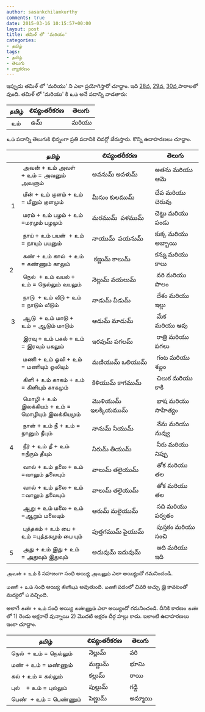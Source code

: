 ```yaml
---
author: sasankchilamkurthy
comments: true
date: 2015-03-16 10:15:57+00:00
layout: post
title: తమిళ్ లో 'మరియు'
categories:
- தமிழ்
tags:
- தமிழ்
- తెలుగు
- వ్యాకరణం
---
```


ఇప్పుడు తమిళ్ లో 'మరియు' ని ఎలా ప్రయోగిస్తారో చూద్దాం. ఇది [28వ](https://www.youtube.com/watch?v=AwTwXsArBCI&list=PL8tGEXJ3tG9oB06SWyVGIXpkLKvizb7Ac&index=28), [29వ,](https://www.youtube.com/watch?v=AwTwXsArBCI&list=PL8tGEXJ3tG9oB06SWyVGIXpkLKvizb7Ac&index=29) [30వ](https://www.youtube.com/watch?v=AwTwXsArBCI&list=PL8tGEXJ3tG9oB06SWyVGIXpkLKvizb7Ac&index=30)[ ](https://www.youtube.com/watch?v=AwTwXsArBCI&list=PL8tGEXJ3tG9oB06SWyVGIXpkLKvizb7Ac&index=29)పాఠాలలో వుంది. తమిళ్ లో 'మరియు' కి உம் అనే పదాన్ని వాడతారు:
<table>
<thead>
    <tr>
      <th style="text-align: center">தமிழ்</th>
      <th style="text-align: center">లిప్యంతరీకరణ</th>
      <th style="text-align: center">తెలుగు</th>
    </tr>
</thead>

<tbody >
<tr >

<td > உம்
</td>

<td > ఉమ్
</td>

<td > మరియు
</td>
</tr>
</tbody>
</table>
உம் పదాన్ని తెలుగుకి భిన్నంగా ప్రతి పదానికి చివర్లో జేరుస్తారు. కొన్ని ఉదాహరణలు చూద్దాం.
<table>
<thead>
    <tr>
      <th style="text-align: center"></th>
      <th style="text-align: center">தமிழ்</th>
      <th style="text-align: center">లిప్యంతరీకరణ</th>
      <th style="text-align: center">తెలుగు</th>
    </tr>
</thead>
<tbody >
<tr >

<td rowspan="4" > 1
</td>

<td > அவன் + உம் அவள் + உம்
= அவனும் அவளும்
</td>

<td > అవనుమ్ అవళుమ్
</td>

<td >అతను మరియు ఆమె
</td>
</tr>
<tr >

<td > மீன் + உம் குளம் + உம்
= மீனும் குளமும்
</td>

<td > మీనుం కులముమ్
</td>

<td >చేప మరియు చెరువు
</td>
</tr>
<tr >

<td > மரம் + உம் பழம் + உம்
=மரமும் பழமும்
</td>

<td > మరముమ్  పళముమ్
</td>

<td >చెట్టు మరియు పండు
</td>
</tr>
<tr >

<td > நாய் + உம் பயன்  + உம்
= நாயும் பயனும்
</td>

<td > నాయుమ్  పయనుమ్
</td>

<td >కుక్క మరియు అబ్బాయి
</td>
</tr>
<tr >

<td rowspan="2" >2
</td>

<td > கண் + உம் கால்  + உம்
= கண்ணும் காலும்
</td>

<td >  కణ్ణుమ్ కాలుమ్
</td>

<td >కన్ను మరియు కాలు
</td>
</tr>
<tr >

<td > நெல்  + உம் வயல் + உம்
= நெல்லும் வயலும்
</td>

<td > నెల్లుమ్ వయలుమ్
</td>

<td > వరి మరియు పొలం
</td>
</tr>
<tr >

<td rowspan="3" > 3
</td>

<td > நாடு  + உம் வீடு + உம்
= நாடும் வீடும்
</td>

<td > నాడుమ్ వీడుమ్
</td>

<td > దేశం మరియు ఇల్లు
</td>
</tr>
<tr >

<td > ஆடு  + உம் மாடு + உம்
= ஆடும் மாடும்
</td>

<td > ఆడుమ్ మాడుమ్
</td>

<td > మేక మరియు ఆవు
</td>
</tr>
<tr >

<td > இரவு + உம் பகல் + உம்
= இரவும் பகலும்
</td>

<td > ఇరవుమ్ పగలమ్
</td>

<td > రాత్రి మరియు పగలు
</td>
</tr>
<tr >

<td rowspan="9" >4
</td>

<td > மணி + உம் ஒலி + உம்
= மணியும் ஒலியும்
</td>

<td > మణియుమ్ ఒలియుమ్
</td>

<td > గంట మరియు శబ్దం
</td>
</tr>
<tr >

<td > கிளி + உம் காகம் + உம்
= கிளியும் காகமும்
</td>

<td > కిళియుమ్ కాగముమ్
</td>

<td > చిలుక మరియు కాకి
</td>
</tr>
<tr >

<td > மொழி + உம் இலக்கியம் + உம்
= மொழியும் இலக்கியமும்
</td>

<td > మొళియుమ్ ఇలక్కియముమ్
</td>

<td > భాష మరియు సాహిత్యం
</td>
</tr>
<tr >

<td > நான் + உம் நீ + உம்
= நானும் நீயும்
</td>

<td > నానుమ్ నీయుమ్
</td>

<td > నేను మరియు నువ్వు
</td>
</tr>
<tr >

<td > நீர் + உம் தீ + உம்
=நீரும் தீயும்
</td>

<td > నీరుమ్ తీయుమ్
</td>

<td > నీరు మరియు నిప్పు
</td>
</tr>
<tr >

<td > வால் + உம் தலை + உம்
=வாலும் தலையும்
</td>

<td > వాలుమ్ తలైయుమ్
</td>

<td > తోక మరియు తల
</td>
</tr>
<tr >

<td > வால் + உம் தலை + உம்
=வாலும் தலையும்
</td>

<td > వాలుమ్ తలైయుమ్
</td>

<td > తోక మరియు తల
</td>
</tr>
<tr >

<td > ஆறு + உம் மலை + உம்
=ஆறும் மலையும்
</td>

<td > ఆరుమ్ మలైయుమ్
</td>

<td > నది మరియు పర్వతం
</td>
</tr>
<tr >

<td > புத்தகம் + உம் பை + உம்
=புத்தகமும் பை யும்
</td>

<td > పుత్తగముమ్ పైయుమ్
</td>

<td > పుస్తకం మరియు సంచి
</td>
</tr>
<tr >

<td rowspan="1" >5
</td>

<td > அது + உம் இது + உம்
= அதுவும் இதுவும்
</td>

<td > అదువుమ్ ఇదువుమ్
</td>

<td > అది మరియు ఇది
</td>
</tr>
</tbody>
</table>
அவன் + உம் కి సహజంగా సంధి అయ్యి அவனும் ఎలా అయ్యిందో గమనించండి.

மணி + உம் సంధి అయ్యి கிளியும் అవుతుంది. மணி పదంలో చివరి అచ్చు இ కావటంతో మద్యలో ய் వచ్చింది.

అలాగే கண் + உம் సంధి అయ్యి கண்ணும் ఎలా అయ్యిందో గమనించండి. దీనికి కారణం கண் లో 1) రెండు అక్షరాలే వున్నాయి 2) మొదటి అక్షరం దీర్గ హల్లు కాదు. ఇలాంటి ఉదాహరణలు ఇంకా చూద్దాం.
<table>
<thead>
    <tr>
      <th style="text-align: center">தமிழ்</th>
      <th style="text-align: center">లిప్యంతరీకరణ</th>
      <th style="text-align: center">తెలుగు</th>
    </tr>
</thead>

<tbody >
<tr >

<td > நெல்  + உம் = நெல்லும்
</td>

<td > నెల్లుమ్
</td>

<td > వరి
</td>
</tr>
<tr >

<td > மண் + உம் = மண்ணும்
</td>

<td > మణ్ణుమ్
</td>

<td > భూమి
</td>
</tr>
<tr >

<td > கல் + உம் = கல்லும்
</td>

<td > కల్లుమ్
</td>

<td > రాయి
</td>
</tr>
<tr >

<td > புல்    + உம் = புல்லும்
</td>

<td > పుల్లుమ్
</td>

<td > గడ్డి
</td>
</tr>
<tr >

<td > பெண்  + உம் = பெண்ணும்
</td>

<td > పెణ్ణుమ్
</td>

<td > అమ్మాయి
</td>
</tr>
</tbody>
</table>
